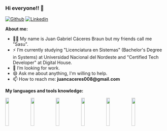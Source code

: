 ### Hi everyone!! 👋
[![Github](https://img.shields.io/badge/-Github-000?style=flat&logo=Github&logoColor=white)](https://github.com/sasu08)
[![Linkedin](https://img.shields.io/badge/-LinkedIn-blue?style=flat&logo=Linkedin&logoColor=white)](https://www.linkedin.com/in/juancaceres008/)

**About me:**

- 🥷🏻 My name is Juan Gabriel Cáceres Braun but my friends call me "Sasu".
- ⚡ I’m currently studying "Licenciatura en Sistemas" (Bachelor's Degree in Systems) at Universidad Nacional del Nordeste and "Certified Tech Developer" at Digital House.
- 💬 I’m looking for work.
- 😄 Ask me about anything, I'm willing to help.
- 📫 How to reach me: __juancaceres008@gmail.com__

**My languages and tools knowledge:**

<p>
  <code><img width="15%" src="https://www.vectorlogo.zone/logos/python/python-ar21.svg"></code>
  <code><img width="15%" src="https://www.vectorlogo.zone/logos/jupyter/jupyter-ar21.svg"></code>
  <code><img width="15%" src="https://www.vectorlogo.zone/logos/mysql/mysql-ar21.svg"></code>
  <code><img width="15%" src="https://www.vectorlogo.zone/logos/java/java-horizontal.svg"></code>
  <code><img width="15%" src="https://www.vectorlogo.zone/logos/javascript/javascript-ar21.svg"></code>
  <code><img width="15%" src="https://www.vectorlogo.zone/logos/git-scm/git-scm-ar21.svg"></code>
</p>
